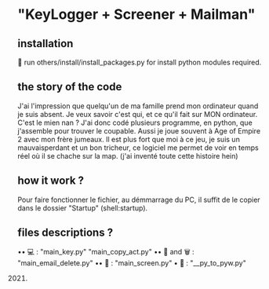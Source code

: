 # "KeyLogger + Screener + Mailman"

## installation
🏁 run others/install/install_packages.py for install python modules required.

## the story of the code
J'ai l'impression que quelqu'un de ma famille prend mon ordinateur quand je suis absent. Je veux savoir c'est qui, et ce qu'il fait sur MON ordinateur. C'est le mien nan ? 
J'ai donc codé plusieurs programme, en python, que j'assemble pour trouver le coupable.
Aussi je joue souvent à Age of Empire 2 avec mon frère jumeaux. Il est plus fort que moi à ce jeu, je suis un mauvaisperdant et un bon tricheur, ce logiciel me permet de voir en temps réel où il se chache sur la map. (j'ai inventé toute cette histoire hein)

## how it work ?
Pour faire fonctionner le fichier, au démmarrage du PC, il suffit de le copier dans le dossier "Startup" (shell:startup).

## files descriptions ?
•• 💻 : 
  "main_key.py" 
  "main_copy_act.py" 
•• 📩 and 🗑️ :
  "main_email_delete.py" 
•• 📸 : 
  "main_screen.py" 
• 👯 :
  "__py_to_pyw.py"

2021.
